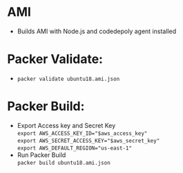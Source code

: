 # AMI
- Builds AMI with Node.js and codedepoly agent installed
# Packer Validate:
- `packer validate ubuntu18.ami.json`
# Packer Build:
- Export Access key and Secret Key  
 `export AWS_ACCESS_KEY_ID="$aws_access_key"`  
 `export AWS_SECRET_ACCESS_KEY="$aws_secret_key"`  
 `export AWS_DEFAULT_REGION="us-east-1"`  
- Run Packer Build  
 `packer build ubuntu18.ami.json`
